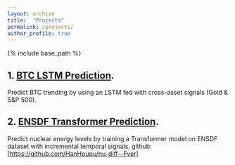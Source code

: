 ```yaml
---
layout: archive
title:  "Projects"
permalink: /projects/
author_profile: true
---
```


{% include base_path %}

## 1. [BTC LSTM Prediction](/files/1st.html).
Predict BTC trending by using an LSTM fed with cross-asset signals (Gold & S&P 500).

## 2. [ENSDF Transformer Prediction](/files/2nd.html).
Predict nuclear energy levels by training a Transformer model on ENSDF dataset with incremental temporal signals.
github:[https://github.com/HanHoupu/nu-diff--Fver]
